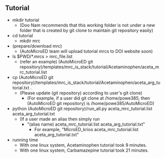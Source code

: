 ## Tutorial
   - mkdir tutorial
      - (Doo Nam recommends that this working folder is not under a new folder that is created by git clone to maintain git repository easily)
   - cd tutorial
      - mkdir mrc
   - (prepare/download mrc)
      - (AutoMicroED team will upload tutorial mrcs to DOI website soon)
   - ls $PWD/*.mrcs > mrc_file.list
      - (refer an example) (AutoMicroED git repository)/templates/mrc_is_stack/tutorial/Acetaminophen/aceta_mrc_tutorial.list
   - cp (AutoMicroED git repository)/templates/mrc_is_stack/tutorial/Acetaminophen/aceta_arg_tutorial.txt .
      - (Please update (git repository) according to user's git clone)
         - (For example, if a user did git clone at /home/powe385, then (AutoMicroED git repository) is /home/powe385/AutoMicroED)
   - python (AutoMicroED git repository)/run_all.py aceta_mrc_tutorial.list aceta_arg_tutorial.txt
      - (If a user made an alias then simply run 
         - "(alias name) aceta_mrc_tutorial.list aceta_arg_tutorial.txt"
            - For example, "MicroED_krios aceta_mrc_tutorial.list aceta_arg_tutorial.txt"
   - running time
      - With one linux system, Acetaminophen tutorial took 9 minutes.
      - With one linux system, Carbamazepine tutorial took 21 minutes.
      
